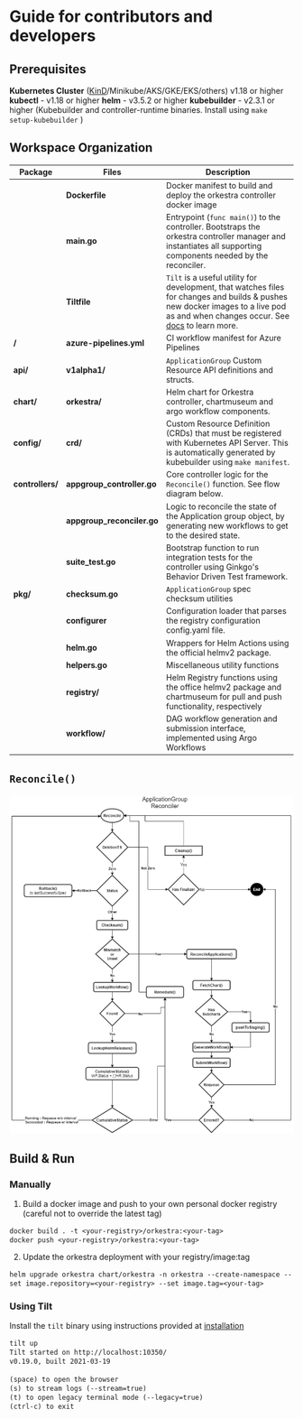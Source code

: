 # Guide for contributors and developers

## Prerequisites

**Kubernetes Cluster** ([KinD](https://kind.sigs.k8s.io/)/Minikube/AKS/GKE/EKS/others) v1.18 or higher
**kubectl** - v1.18 or higher
**helm** - v3.5.2 or higher
**kubebuilder** - v2.3.1 or higher (Kubebuilder and controller-runtime binaries. Install using `make setup-kubebuilder` )

## Workspace Organization

| Package | Files | Description |
|---------|-------|-------------|
| | **Dockerfile** | Docker manifest to build and deploy the orkestra controller docker image
| | **main.go** | Entrypoint (`func main()`) to the controller. Bootstraps the orkestra controller manager and instantiates all supporting components needed by the reconciler.
| | **Tiltfile** | `Tilt` is a useful utility for development, that watches files for changes and builds & pushes new docker images to a live pod as and when changes occur. See [docs](https://docs.tilt.dev/) to learn more.
| **/** | **azure-pipelines.yml** | CI workflow manifest for Azure Pipelines
| **api/** | **v1alpha1/** | `ApplicationGroup` Custom Resource API definitions and structs.
| **chart/**| **orkestra/** | Helm chart for Orkestra controller, chartmuseum and argo workflow components.
| **config/** | **crd/** | Custom Resource Definition (CRDs) that must be registered with Kubernetes API Server. This is automatically generated by kubebuilder using `make manifest`.
| **controllers/** | **appgroup_controller.go** | Core controller logic for the `Reconcile()` function. See flow diagram below.
| | **appgroup_reconciler.go** | Logic to reconcile the state of the Application group object, by generating new workflows to get to the desired state. 
| | **suite_test.go** | Bootstrap function to run integration tests for the controller using Ginkgo's Behavior Driven Test framework.
| **pkg/** | **checksum.go** | `ApplicationGroup` spec checksum utilities
| | **configurer** | Configuration loader that parses the registry configuration config.yaml file.
| | **helm.go** | Wrappers for Helm Actions using the official helmv2 package.
| | **helpers.go** | Miscellaneous utility functions
| | **registry/** | Helm Registry functions using the office helmv2 package and chartmuseum for pull and push functionality, respectively
| | **workflow/** | DAG workflow generation and submission interface, implemented using Argo Workflows

## `Reconcile()`

<p align="center"><img src="./assets/../../assets/reconciler-flow.png" width="750x" /></p>

## Build & Run

### Manually
1. Build a docker image and push to your own personal docker registry (careful not to override the latest tag)

```terminal
docker build . -t <your-registry>/orkestra:<your-tag>
docker push <your-registry>/orkestra:<your-tag>
```

2. Update the orkestra deployment with your registry/image:tag
 
```terminal
helm upgrade orkestra chart/orkestra -n orkestra --create-namespace --set image.repository=<your-registry> --set image.tag=<your-tag>
```

### Using Tilt
Install the `tilt` binary using instructions provided at [installation](https://docs.tilt.dev/install.html)

```terminal
tilt up
Tilt started on http://localhost:10350/
v0.19.0, built 2021-03-19

(space) to open the browser
(s) to stream logs (--stream=true)
(t) to open legacy terminal mode (--legacy=true)
(ctrl-c) to exit
```
